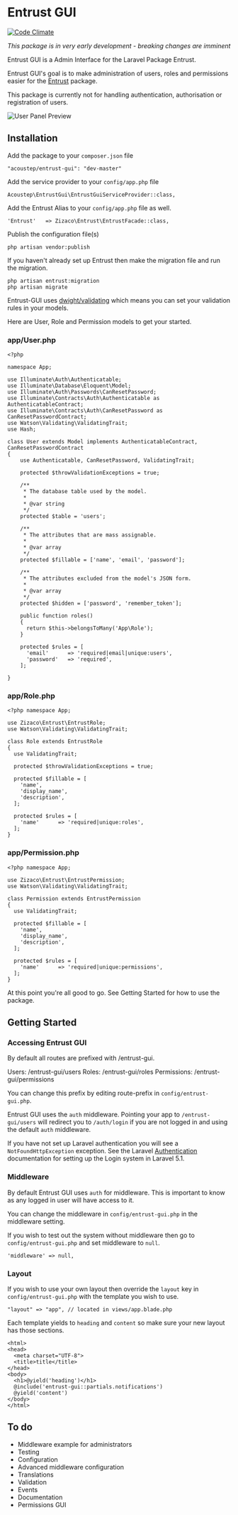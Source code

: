 # Entrust GUI

[![Code Climate](https://codeclimate.com/github/acoustep/entrust-gui/badges/gpa.svg)](https://codeclimate.com/github/acoustep/entrust-gui)

*This package is in very early development - breaking changes are imminent*

Entrust GUI is a Admin Interface for the Laravel Package Entrust.

Entrust GUI's goal is to make administration of users, roles and permissions easier for the [Entrust](https://github.com/Zizaco/entrust) package.

This package is currently not for handling authentication, authorisation or registration of users. 

![User Panel Preview](http://i.imgur.com/9RJ3qOi.png)

## Installation

Add the package to your ```composer.json``` file

```
"acoustep/entrust-gui": "dev-master"
```

Add the service provider to your ```config/app.php``` file

```
Acoustep\EntrustGui\EntrustGuiServiceProvider::class,
```

Add the Entrust Alias to your ```config/app.php``` file as well.

```
'Entrust'   => Zizaco\Entrust\EntrustFacade::class,
```

Publish the configuration file(s)

```
php artisan vendor:publish
```

If you haven't already set up Entrust then make the migration file and run the migration.

```
php artisan entrust:migration
php artisan migrate
```

Entrust-GUI uses [dwight/validating](https://github.com/dwightwatson/validating) which means you can set your validation rules in your models.

Here are User, Role and Permission models to get your started.

### app/User.php

```
<?php

namespace App;

use Illuminate\Auth\Authenticatable;
use Illuminate\Database\Eloquent\Model;
use Illuminate\Auth\Passwords\CanResetPassword;
use Illuminate\Contracts\Auth\Authenticatable as AuthenticatableContract;
use Illuminate\Contracts\Auth\CanResetPassword as CanResetPasswordContract;
use Watson\Validating\ValidatingTrait;
use Hash;

class User extends Model implements AuthenticatableContract, CanResetPasswordContract
{
    use Authenticatable, CanResetPassword, ValidatingTrait;

    protected $throwValidationExceptions = true;

    /**
     * The database table used by the model.
     *
     * @var string
     */
    protected $table = 'users';

    /**
     * The attributes that are mass assignable.
     *
     * @var array
     */
    protected $fillable = ['name', 'email', 'password'];

    /**
     * The attributes excluded from the model's JSON form.
     *
     * @var array
     */
    protected $hidden = ['password', 'remember_token'];

    public function roles()
    {
      return $this->belongsToMany('App\Role');
    }

    protected $rules = [
      'email'      => 'required|email|unique:users',
      'password'   => 'required',
    ];

}
```

### app/Role.php

```
<?php namespace App;

use Zizaco\Entrust\EntrustRole;
use Watson\Validating\ValidatingTrait;

class Role extends EntrustRole
{
  use ValidatingTrait;

  protected $throwValidationExceptions = true;

  protected $fillable = [
    'name',
    'display_name',
    'description',
  ];

  protected $rules = [
    'name'      => 'required|unique:roles',
  ];
}
```

### app/Permission.php

```
<?php namespace App;

use Zizaco\Entrust\EntrustPermission;
use Watson\Validating\ValidatingTrait;

class Permission extends EntrustPermission
{
  use ValidatingTrait;

  protected $fillable = [
    'name',
    'display_name',
    'description',
  ];

  protected $rules = [
    'name'      => 'required|unique:permissions',
  ];
}
```

At this point you're all good to go. See Getting Started for how to use the package.

## Getting Started

### Accessing Entrust GUI

By default all routes are prefixed with /entrust-gui.

Users: /entrust-gui/users
Roles: /entrust-gui/roles
Permissions: /entrust-gui/permissions

You can change this prefix by editing route-prefix in ```config/entrust-gui.php```.

Entrust GUI uses the ```auth``` middleware. Pointing your app to ```/entrust-gui/users``` will redirect you to ```/auth/login``` if you are not logged in and using the default ```auth``` middleware.

If you have not set up Laravel authentication you will see a ```NotFoundHttpException``` exception. See the Laravel [Authentication](http://laravel.com/docs/5.1/authentication) documentation for setting up the Login system in Laravel 5.1.

### Middleware

By default Entrust GUI uses ```auth``` for middleware. This is important to know as any logged in user will have access to it.

You can change the middleware in ```config/entrust-gui.php``` in the middleware setting.

If you wish to test out the system without middleware then go to ```config/entrust-gui.php``` and set middleware to ```null```.

```
'middleware' => null,
```

### Layout

If you wish to use your own layout then override the ```layout``` key in ```config/entrust-gui.php``` with the template you wish to use.

```
"layout" => "app", // located in views/app.blade.php
```

Each template yields to ```heading``` and ```content``` so make sure your new layout has those sections.

```
<html>
<head>
  <meta charset="UTF-8">
  <title>title</title>
</head>
<body>
  <h1>@yield('heading')</h1>
  @include('entrust-gui::partials.notifications')
  @yield('content')
</body>
</html>
```

## To do

* Middleware example for administrators
* Testing
* Configuration
* Advanced middleware configuration
* Translations
* Validation
* Events
* Documentation
* Permissions GUI
